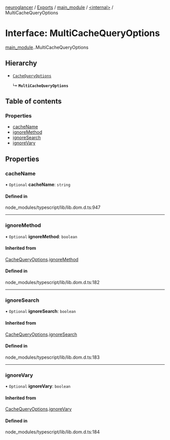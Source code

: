 [neuroglancer](../README.md) / [Exports](../modules.md) / [main\_module](../modules/main_module.md) / [<internal\>](../modules/main_module._internal_.md) / MultiCacheQueryOptions

# Interface: MultiCacheQueryOptions

[main_module](../modules/main_module.md).[<internal>](../modules/main_module._internal_.md).MultiCacheQueryOptions

## Hierarchy

- [`CacheQueryOptions`](main_module._internal_.CacheQueryOptions.md)

  ↳ **`MultiCacheQueryOptions`**

## Table of contents

### Properties

- [cacheName](main_module._internal_.MultiCacheQueryOptions.md#cachename)
- [ignoreMethod](main_module._internal_.MultiCacheQueryOptions.md#ignoremethod)
- [ignoreSearch](main_module._internal_.MultiCacheQueryOptions.md#ignoresearch)
- [ignoreVary](main_module._internal_.MultiCacheQueryOptions.md#ignorevary)

## Properties

### cacheName

• `Optional` **cacheName**: `string`

#### Defined in

node_modules/typescript/lib/lib.dom.d.ts:947

___

### ignoreMethod

• `Optional` **ignoreMethod**: `boolean`

#### Inherited from

[CacheQueryOptions](main_module._internal_.CacheQueryOptions.md).[ignoreMethod](main_module._internal_.CacheQueryOptions.md#ignoremethod)

#### Defined in

node_modules/typescript/lib/lib.dom.d.ts:182

___

### ignoreSearch

• `Optional` **ignoreSearch**: `boolean`

#### Inherited from

[CacheQueryOptions](main_module._internal_.CacheQueryOptions.md).[ignoreSearch](main_module._internal_.CacheQueryOptions.md#ignoresearch)

#### Defined in

node_modules/typescript/lib/lib.dom.d.ts:183

___

### ignoreVary

• `Optional` **ignoreVary**: `boolean`

#### Inherited from

[CacheQueryOptions](main_module._internal_.CacheQueryOptions.md).[ignoreVary](main_module._internal_.CacheQueryOptions.md#ignorevary)

#### Defined in

node_modules/typescript/lib/lib.dom.d.ts:184
